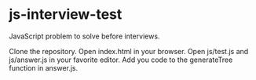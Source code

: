# js-interview-test
JavaScript problem to solve before interviews.

Clone the repository.
Open index.html in your browser.
Open js/test.js and js/answer.js in your favorite editor.
Add you code to the generateTree function in answer.js.
